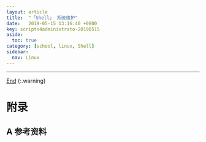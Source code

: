 ```yaml
---
layout: article
title:  "「Shell」 系统维护"
date:   2019-05-15 13:16:40 +0800
key: scripts4administrato-20190515
aside:
  toc: true
category: [school, linux, Shell]
sidebar:
  nav: Linux
---
```

<span id="head"></span>
<!--more-->




-------------------  
[End](#head)
{:.warning}  


# 附录
## A 参考资料
